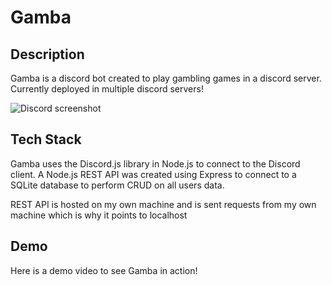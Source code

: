 # Gamba

## Description
Gamba is a discord bot created to play gambling games in a discord server.
Currently deployed in multiple discord servers!

![Discord screenshot](https://i.imgur.com/SRKSD4n.png)

## Tech Stack
Gamba uses the Discord.js library in Node.js to connect to the Discord client.
A Node.js REST API was created using Express to connect to a SQLite database to perform CRUD on all users data.

REST API is hosted on my own machine and is sent requests from my own machine which is why it points to localhost

## Demo
Here is a demo video to see Gamba in action!

